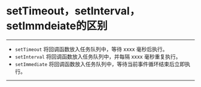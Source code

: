 # setTimeout，setInterval，setImmdeiate的区别

---







- `setTimeout` 将回调函数放入任务队列中，等待 xxxx 毫秒后执行。
- `setInterval` 将回调函数放入任务队列中，并每隔 xxxx 毫秒重复执行。
- `setImmediate` 将回调函数放入任务队列中，等待当前事件循环结束后立即执行。

-----

